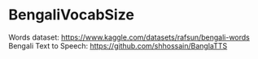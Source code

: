 # BengaliVocabSize

Words dataset: https://www.kaggle.com/datasets/rafsun/bengali-words
Bengali Text to Speech: https://github.com/shhossain/BanglaTTS
